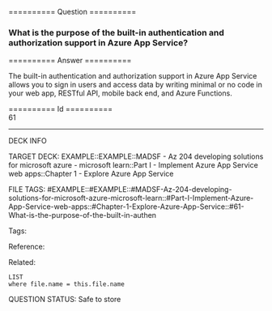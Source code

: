 ========== Question ==========  

### What is the purpose of the built-in authentication and authorization support in Azure App Service?  

========== Answer ==========  

The built-in authentication and authorization support in Azure App Service
allows you to sign in users and access data by writing minimal or no code in
your web app, RESTful API, mobile back end, and Azure Functions.

========== Id ==========  
61

---

DECK INFO

TARGET DECK: EXAMPLE::EXAMPLE::MADSF - Az 204 developing solutions for microsoft azure - microsoft learn::Part I - Implement Azure App Service web apps::Chapter 1 - Explore Azure App Service

FILE TAGS: #EXAMPLE::#EXAMPLE::#MADSF-Az-204-developing-solutions-for-microsoft-azure-microsoft-learn::#Part-I-Implement-Azure-App-Service-web-apps::#Chapter-1-Explore-Azure-App-Service::#61-What-is-the-purpose-of-the-built-in-authen

Tags:

Reference:

Related:

```dataview
LIST
where file.name = this.file.name
```
QUESTION STATUS: Safe to store

